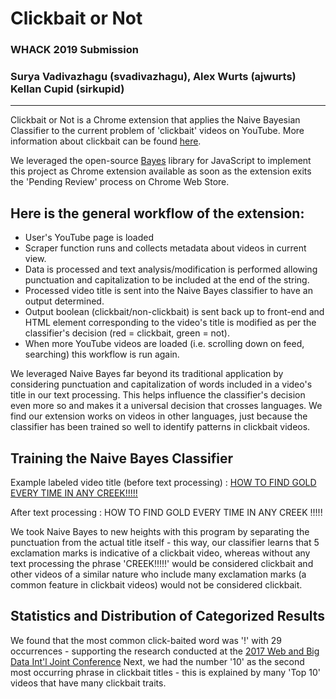 # Clickbait or Not
### WHACK 2019 Submission
### Surya Vadivazhagu (svadivazhagu), Alex Wurts (ajwurts) Kellan Cupid (sirkupid)
---
Clickbait or Not is a Chrome extension that applies the Naive Bayesian Classifier to the current problem of 'clickbait' videos on YouTube. More information about clickbait can be found [here](https://en.wikipedia.org/wiki/Clickbait).

We leveraged the open-source [Bayes](https://github.com/ttezel/bayes) library for JavaScript to implement this project as  Chrome extension available as soon as the extension exits the 'Pending Review' process on Chrome Web Store.

## Here is the general workflow of the extension:

- User's YouTube page is loaded
- Scraper function runs and collects metadata about videos in current view.
- Data is processed and text analysis/modification is performed allowing punctuation and capitalization to be included at the end of the string.
- Processed video title is sent into the Naive Bayes classifier to have an output determined.
- Output boolean (clickbait/non-clickbait) is sent back up to front-end and HTML element corresponding to the video's title is modified as per the classifier's decision (red = clickbait, green = not).
- When more YouTube videos are loaded (i.e. scrolling down on feed, searching) this workflow is run again. 


We  leveraged Naive Bayes far beyond its traditional application by considering punctuation and capitalization of words included in a video's title in our text processing. This helps influence the classifier's decision even more so and makes it a universal decision that crosses languages. We find our extension works on videos in other languages, just because the classifier has been trained so well to identify patterns in clickbait videos.


## Training the Naive Bayes Classifier

Example labeled video title (before text processing) : [HOW TO FIND GOLD EVERY TIME IN ANY CREEK!!!!! 
](https://www.youtube.com/watch?v=U70lhTElr_I)

After text processing : HOW TO FIND GOLD EVERY TIME IN ANY CREEK !!!!!

We took Naive Bayes to new heights with this program by separating the punctuation from the actual title itself - this way, our classifier learns that 5 exclamation marks is indicative of a clickbait video, whereas without any text processing the phrase 'CREEK!!!!!' would be considered clickbait and other videos of a similar nature who include many exclamation marks (a common feature in clickbait videos) would not be considered clickbait.


## Statistics and Distribution of Categorized Results

We found that the most common click-baited word was '!' with 29 occurrences - supporting the research conducted at the [2017 Web and Big Data Int'l Joint Conference](https://books.google.com/books?id=o1ovDwAAQBAJ&lpg=PA75&ots=LHPHM8g6Iw&dq=clickbait%20lots%20of%20exclamation%20mark&pg=PA75#v=onepage&q&f=false)
Next, we had the number '10' as the second most occurring phrase in clickbait titles - this is explained by many 'Top 10' videos that have many clickbait traits.





